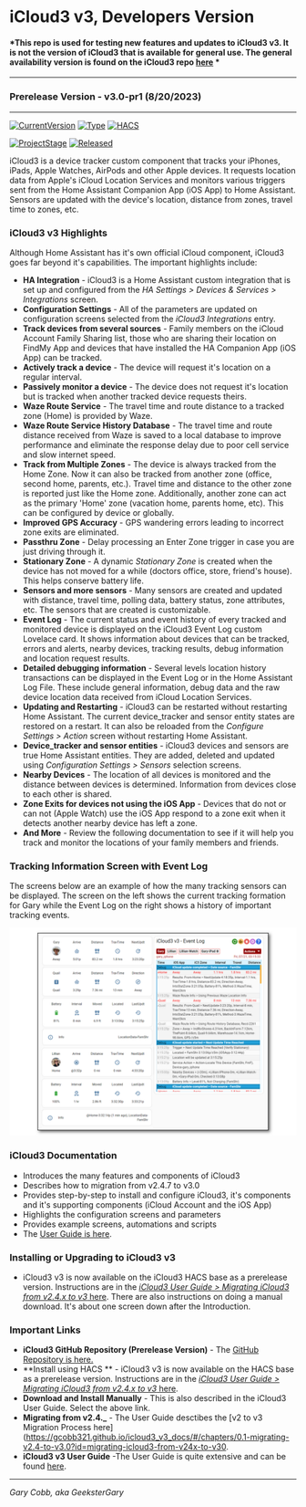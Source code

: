 # iCloud3 v3, Developers Version

#### *This repo is used for testing new features and updates to iCloud3 v3. It is not the version of iCloud3 that is available for general use. The general availability version is found on the iCloud3 repo [here](https://github.com/gcobb321/icloud3) *

------

### Prerelease Version - v3.0-pr1 (8/20/2023)

------

[![CurrentVersion](https://img.shields.io/badge/Current_Version-v3.0-blue.svg)](https://github.com/gcobb321/icloud3_v3)  [![Type](https://img.shields.io/badge/Type-Custom_Component-orange.svg)](https://github.com/gcobb321/icloud3_v3)  [![HACS](https://img.shields.io/badge/HACS-Custom_Repository-orange.svg)](https://github.com/gcobb321/icloud3_v3)

[![ProjectStage](https://img.shields.io/badge/Project_Stage-Prerelease-forestgreen.svg)](https://github/gcobb321/icloud3_v3)  [![Released](https://img.shields.io/badge/Released-August,_2023-forestgreen.svg)](https://github.com/gcobb321/icloud3_v3)



iCloud3 is a device tracker custom component that tracks your iPhones, iPads, Apple Watches, AirPods and other Apple devices. It requests location data from Apple's iCloud  Location Services and monitors various triggers sent from the Home Assistant Companion App (iOS App) to Home Assistant. Sensors are updated with the device's location, distance from zones, travel time to zones, etc. 

### iCloud3 v3 Highlights

Although Home Assistant has it's own official iCloud component, iCloud3 goes far beyond it's capabilities. The important highlights include:

- **HA Integration** - iCloud3 is a Home Assistant custom integration that is set up and configured from the *HA Settings > Devices & Services > Integrations* screen.
- **Configuration Settings** - All of the parameters are updated on configuration screens selected from the *iCloud3 Integrations* entry.
- **Track devices from several sources** - Family members on the iCloud Account Family Sharing list, those who are sharing their location on FindMy App and devices that have installed the HA Companion App (iOS App) can be tracked.
- **Actively track a device** - The device will request it's location on a regular interval.
- **Passively monitor a device** - The device does not request it's location but is tracked when another tracked device requests theirs.
- **Waze Route Service** - The travel time and route distance to a tracked zone (Home) is provided by Waze.
- **Waze Route Service History Database** - The travel time and route distance received from Waze is saved to a local database to improve performance and eliminate the response delay due to poor cell service and slow internet speed. 
- **Track from Multiple Zones** - The device is always tracked from the Home Zone. Now it can also be tracked from another zone (office, second home, parents, etc.). Travel time and distance to the other zone is reported just like the Home zone. Additionally, another zone can act as the primary 'Home' zone (vacation home, parents home, etc). This can be configured by device or globally. 
- **Improved GPS Accuracy** - GPS wandering errors leading to incorrect zone exits are eliminated.
- **Passthru Zone** - Delay processing an Enter Zone trigger in case you are just driving through it.
- **Stationary Zone** - A dynamic *Stationary Zone* is created when the device has not moved for a while (doctors office, store, friend's house). This helps conserve battery life.
- **Sensors and more sensors** - Many sensors are created and updated with distance, travel time, polling data, battery status, zone attributes, etc. The sensors that are created is customizable.
- **Event Log** - The current status and event history of every tracked and monitored device is displayed on the iCloud3 Event Log custom Lovelace card. It shows information about devices that can be tracked, errors and alerts, nearby devices, tracking results, debug information and location request results.
- **Detailed debugging information** - Several levels location history transactions can be displayed in the Event Log or in the Home Assistant Log File. These include general information, debug data and the raw device location data received from iCloud Location Services.
- **Updating and Restarting** - iCloud3 can be restarted without restarting Home Assistant. The current device_tracker and sensor entity states are restored on a restart. It can also be reloaded from the *Configure Settings > Action* screen without restarting Home Assistant.
- **Device_tracker and sensor entities** - iCloud3 devices and sensors are true Home Assistant entities. They are added, deleted and updated using *Configuration Settings > Sensors* selection screens.
- **Nearby Devices** - The location of all devices is monitored and the distance between devices is determined. Information from devices close to each other is shared.
- **Zone Exits for devices not using the iOS App** - Devices that do not or can not (Apple Watch) use the iOS App respond to a zone exit when it detects another nearby device has left a zone.
- **And More** - Review the following documentation to see if it will help you track and monitor the locations of your family members and friends.

### Tracking Information Screen with Event Log

The screens below are an example of how the many tracking sensors can be displayed. The screen on the left shows the current tracking formation for Gary while the Event Log on the right shows a history of important tracking events.

![](./docs/images/track-evlog-gary-tfz-away-lillian-home.png)

### iCloud3 Documentation

- Introduces the many features and components of iCloud3
- Describes how to migration from v2.4.7 to v3.0
- Provides step-by-step to install and configure iCloud3, it's components and it's supporting components (iCloud Account and the iOS App)
- Highlights the configuration screens and parameters
- Provides example screens, automations and scripts
- The [User Guide is here](https://gcobb321.github.io/icloud3_v3/#/).

### Installing or Upgrading to iCloud3 v3

- iCloud3 v3 is now available on the iCloud3 HACS base as a prerelease version.  Instructions are in the [*iCloud3 User Guide > Migrating iCloud3 from v2.4.x to v3* here](https://gcobb321.github.io/icloud3_v3_docs/#/chapters/0.1-migrating-v2.4-to-v3.0). There are also instructions on doing a manual download. It's about one screen down after the Introduction.

### Important Links

- **iCloud3 GitHub Repository (Prerelease Version)** - The  [GitHub Repository is here.](https://github.com/gcobb321/icloud3/releases)
- **Install using HACS ** - iCloud3 v3 is now available on the HACS base as a prerelease version.  Instructions are in the [*iCloud3 User Guide > Migrating iCloud3 from v2.4.x to v3* here](https://gcobb321.github.io/icloud3_v3_docs/#/chapters/0.1-migrating-v2.4-to-v3.0?id=step-1-install-icloud3).
- **Download and Install Manually** - This is also described in the iCloud3 User Guide. Select the above link.
- **Migrating from v2.4._** - The User Guide desctibes the [v2 to v3 Migration Process here](https://gcobb321.github.io/icloud3_v3_docs/#/chapters/0.1-migrating-v2.4-to-v3.0?id=migrating-icloud3-from-v24x-to-v30.
- **iCloud3 v3 User Guide** -The User Guide is quite extensive and can be found [here](https://gcobb321.github.io/icloud3_v3_docs/#/).



-----
*Gary Cobb, aka GeeksterGary*

